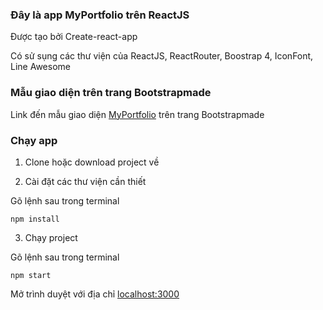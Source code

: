 ### Đây là app MyPortfolio trên ReactJS

Được tạo bởi Create-react-app

Có sử sụng các thư viện của ReactJS, ReactRouter, Boostrap 4, IconFont, Line Awesome

### Mẫu giao diện trên trang Bootstrapmade

Link đến mẫu giao diện [MyPortfolio](https://bootstrapmade.com/myportfolio-bootstrap-portfolio-website-template/) trên trang Bootstrapmade

### Chạy app

1. Clone hoặc download project về

2. Cài đặt các thư viện cần thiết

Gõ lệnh sau trong terminal

    npm install

3. Chạy project

Gõ lệnh sau trong terminal

    npm start

Mở trình duyệt với địa chỉ [localhost:3000](http://localhost:3000)
